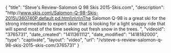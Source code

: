 {
    "title": "Steve's Review-Salomon Q 98 Skis 2015-Skis.com",
    "description": "http:\/\/www.skis.com\/Salomon-Q-98-Skis-2015\/360740P,default,pd.html\n\n\nThe Salomon Q-98 is a great ski for the strong intermediate to expert skier that is looking for a light snappy ride that will spend most of the time seeking out fresh snow in the trees. ",
    "videoid": "3765731",
    "date_created": "1411361112",
    "date_modified": "1418182000",
    "type": "captivate",
    "layout": "video",
    "url": "\/v\/steve-s-review-salomon-q-98-skis-2015-skis-com\/3765731"
}